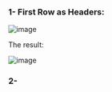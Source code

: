 ### 1- First Row as Headers:

![image](https://github.com/mfernandezcean/VideoGamesSales/assets/105746149/e285fa35-8ed6-43e5-a35b-72e8aef956f3)

The result:

![image](https://github.com/mfernandezcean/VideoGamesSales/assets/105746149/45bed3d1-cac8-4d84-a821-21caae74ba2b)

### 2-
